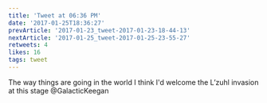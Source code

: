 ```yaml
---
title: 'Tweet at 06:36 PM'
date: '2017-01-25T18:36:27'
prevArticle: '2017-01-23_tweet-2017-01-23-18-44-13'
nextArticle: '2017-01-25_tweet-2017-01-25-23-55-27'
retweets: 4
likes: 16
tags: tweet
---
```

The way things are going in the world I think I'd welcome the L’zuhl invasion at this stage @GalacticKeegan